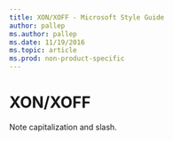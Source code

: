```yaml
---
title: XON/XOFF - Microsoft Style Guide
author: pallep
ms.author: pallep
ms.date: 11/19/2016
ms.topic: article
ms.prod: non-product-specific
---
```


# XON/XOFF

Note capitalization and slash. 
